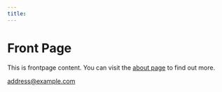 ```yaml
---
title:
---
```


# Front Page

This is frontpage content. You can visit the [about page][1] to find out more.

<address@example.com>




[1]:/about